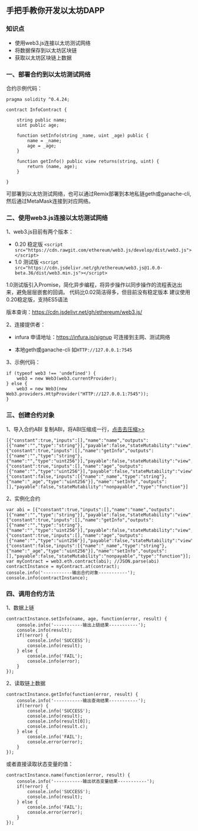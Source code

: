 ## 手把手教你开发以太坊DAPP

### 知识点

- 使用web3.js连接以太坊测试网络
- 将数据保存到以太坊区块链
- 获取以太坊区块链上数据

### 一、部署合约到以太坊测试网络
合约示例代码：
```
pragma solidity ^0.4.24;

contract InfoContract {
    
    string public name;
    uint public age;
    
    function setInfo(string _name, uint _age) public {
        name = _name;
        age = _age;
    }
    
    function getInfo() public view returns(string, uint) {
        return (name, age);
    }
    
}
```
可部署到以太坊测试网络，也可以通过Remix部署到本地私链geth或ganache-cli,然后通过MetaMask连接到对应网络。

### 二、使用web3.js连接以太坊测试网络

1、web3.js目前有两个版本：
- 0.20 稳定版 
`<script src="https://cdn.rawgit.com/ethereum/web3.js/develop/dist/web3.js"></script>`
- 1.0 测试版
`<script src="https://cdn.jsdelivr.net/gh/ethereum/web3.js@1.0.0-beta.36/dist/web3.min.js"></script>`

1.0测试版引入Promise，简化异步编程，将异步操作以同步操作的流程表达出来，避免层层嵌套的回调。
代码比0.02简洁得多，但目前没有稳定版本
建议使用0.20稳定版，支持ES5语法

版本查询：https://cdn.jsdelivr.net/gh/ethereum/web3.js/

2、连接提供者：
- infura
申请地址：https://infura.io/signup
可连接到主网、测试网络

- 本地geth或ganache-cli
如`HTTP://127.0.0.1:7545`

3、示例代码：
```
if (typeof web3 !== 'undefined') {
    web3 = new Web3(web3.currentProvider);
} else {
    web3 = new Web3(new Web3.providers.HttpProvider("HTTP://127.0.0.1:7545"));
}
```


### 三、创建合约对象

1、导入合约ABI
复制ABI，将ABI压缩成一行，[点击去压缩>>](http://www.bejson.com/zhuanyi/)
```
[{"constant":true,"inputs":[],"name":"name","outputs":[{"name":"","type":"string"}],"payable":false,"stateMutability":"view","type":"function"},{"constant":true,"inputs":[],"name":"getInfo","outputs":[{"name":"","type":"string"},{"name":"","type":"uint256"}],"payable":false,"stateMutability":"view","type":"function"},{"constant":true,"inputs":[],"name":"age","outputs":[{"name":"","type":"uint256"}],"payable":false,"stateMutability":"view","type":"function"},{"constant":false,"inputs":[{"name":"_name","type":"string"},{"name":"_age","type":"uint256"}],"name":"setInfo","outputs":[],"payable":false,"stateMutability":"nonpayable","type":"function"}]
```
2、实例化合约
```
var abi = [{"constant":true,"inputs":[],"name":"name","outputs":[{"name":"","type":"string"}],"payable":false,"stateMutability":"view","type":"function"},{"constant":true,"inputs":[],"name":"getInfo","outputs":[{"name":"","type":"string"},{"name":"","type":"uint256"}],"payable":false,"stateMutability":"view","type":"function"},{"constant":true,"inputs":[],"name":"age","outputs":[{"name":"","type":"uint256"}],"payable":false,"stateMutability":"view","type":"function"},{"constant":false,"inputs":[{"name":"_name","type":"string"},{"name":"_age","type":"uint256"}],"name":"setInfo","outputs":[],"payable":false,"stateMutability":"nonpayable","type":"function"}];
var myContract = web3.eth.contract(abi); //JSON.parse(abi)
contractInstance = myContract.at(contract);
console.info('-----------输出合约对象-----------');
console.info(contractInstance);
```

### 四、调用合约方法

1、数据上链

```
contractInstance.setInfo(name, age, function(error, result) {
    console.info('-----------输出上链结果-----------');
    console.info(result);
    if(!error) {
        console.info('SUCCESS');
        console.info(result);
    } else {
        console.info('FAIL');
        console.info(error);
    }
});
```

2、读取链上数据

```
contractInstance.getInfo(function(error, result) {
    console.info('-----------输出查询结果-----------');
    if(!error) {
        console.info('SUCCESS');
        console.info(result);
        console.info(result[0]);
        console.info(result.c);
    } else {
        console.info('FAIL');
        console.error(error);
    }
});
```

或者直接读取状态变量的值：

```
contractInstance.name(function(error, result) {
    console.info('-----------输出状态变量结果-----------');
    if(!error) {
        console.info('SUCCESS');
        console.info(result);
    } else {
        console.info('FAIL');
        console.error(error);
    }
});
```














